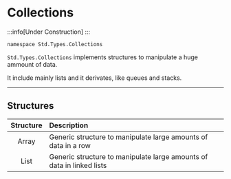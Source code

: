 # Collections

:::info[Under Construction]
:::

```abs
namespace Std.Types.Collections
```

`Std.Types.Collections` implements structures to manipulate a huge ammount of data.

It include mainly lists and it derivates, like queues and stacks.

---
## Structures
| Structure | Description |
|:---------:|:------------|
| Array     | Generic structure to manipulate large amounts of data in a row |
| List      | Generic structure to manipulate large amounts of data in linked lists |
